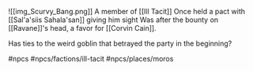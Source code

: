 ![[img_Scurvy_Bang.png]]
A member of [[Ill Tacit]] 
Once held a pact with [[Sal'a'siis Sahala'san]] giving him sight
Was after the bounty on [[Ravane]]'s head, a favor for [[Corvin Cain]].

Has ties to the weird goblin that betrayed the party in the beginning?


#npcs #npcs/factions/ill-tacit #npcs/places/moros 